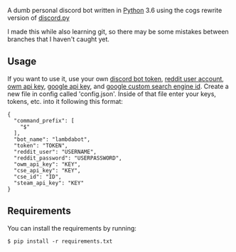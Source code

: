 A dumb personal discord bot written in [Python](https://www.python.org/) 3.6 using the cogs rewrite version of [discord.py](https://github.com/Rapptz/discord.py)

I made this while also learning git, so there may be some mistakes between branches that I haven't caught yet.

## Usage

If you want to use it, use your own [discord bot token](https://discordapp.com/developers/applications/me), [reddit user account](https://www.reddit.com/register), [owm api key](https://home.openweathermap.org/api_keys), [google api key](https://developers.google.com/api-client-library/python/guide/aaa_apikeys), and [google custom search engine id](https://support.google.com/customsearch/answer/2649143?hl=en). Create a new file in config called 'config.json'. Inside of that file enter your keys, tokens, etc. into it following this format:
```
{
  "command_prefix": [
    "$"
  ],
  "bot_name": "lambdabot",
  "token": "TOKEN",
  "reddit_user": "USERNAME",
  "reddit_password": "USERPASSWORD",
  "owm_api_key": "KEY",
  "cse_api_key": "KEY",
  "cse_id": "ID",
  "steam_api_key": "KEY"
}
```

## Requirements

You can install the requirements by running:
```
$ pip install -r requirements.txt
```
